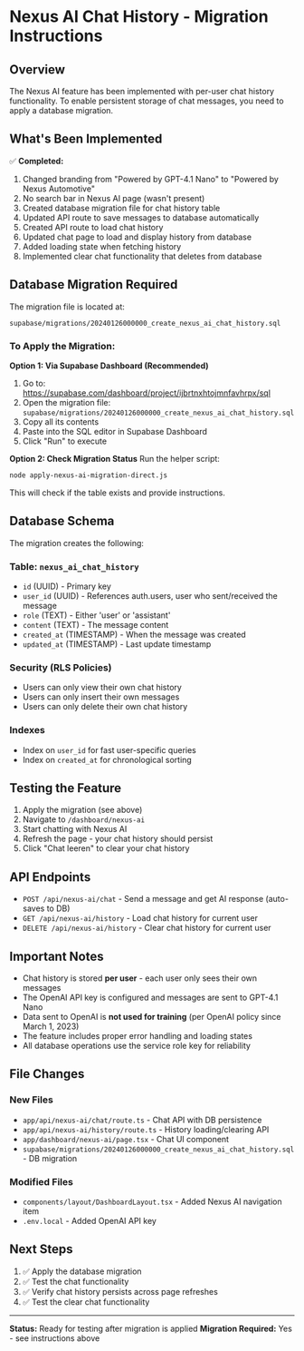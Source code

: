 # Nexus AI Chat History - Migration Instructions

## Overview
The Nexus AI feature has been implemented with per-user chat history functionality. To enable persistent storage of chat messages, you need to apply a database migration.

## What's Been Implemented

✅ **Completed:**
1. Changed branding from "Powered by GPT-4.1 Nano" to "Powered by Nexus Automotive"
2. No search bar in Nexus AI page (wasn't present)
3. Created database migration file for chat history table
4. Updated API route to save messages to database automatically
5. Created API route to load chat history
6. Updated chat page to load and display history from database
7. Added loading state when fetching history
8. Implemented clear chat functionality that deletes from database

## Database Migration Required

The migration file is located at:
```
supabase/migrations/20240126000000_create_nexus_ai_chat_history.sql
```

### To Apply the Migration:

**Option 1: Via Supabase Dashboard (Recommended)**
1. Go to: https://supabase.com/dashboard/project/ijbrtnxhtojmnfavhrpx/sql
2. Open the migration file: `supabase/migrations/20240126000000_create_nexus_ai_chat_history.sql`
3. Copy all its contents
4. Paste into the SQL editor in Supabase Dashboard
5. Click "Run" to execute

**Option 2: Check Migration Status**
Run the helper script:
```bash
node apply-nexus-ai-migration-direct.js
```

This will check if the table exists and provide instructions.

## Database Schema

The migration creates the following:

### Table: `nexus_ai_chat_history`
- `id` (UUID) - Primary key
- `user_id` (UUID) - References auth.users, user who sent/received the message
- `role` (TEXT) - Either 'user' or 'assistant'
- `content` (TEXT) - The message content
- `created_at` (TIMESTAMP) - When the message was created
- `updated_at` (TIMESTAMP) - Last update timestamp

### Security (RLS Policies)
- Users can only view their own chat history
- Users can only insert their own messages
- Users can only delete their own chat history

### Indexes
- Index on `user_id` for fast user-specific queries
- Index on `created_at` for chronological sorting

## Testing the Feature

1. Apply the migration (see above)
2. Navigate to `/dashboard/nexus-ai`
3. Start chatting with Nexus AI
4. Refresh the page - your chat history should persist
5. Click "Chat leeren" to clear your chat history

## API Endpoints

- `POST /api/nexus-ai/chat` - Send a message and get AI response (auto-saves to DB)
- `GET /api/nexus-ai/history` - Load chat history for current user
- `DELETE /api/nexus-ai/history` - Clear chat history for current user

## Important Notes

- Chat history is stored **per user** - each user only sees their own messages
- The OpenAI API key is configured and messages are sent to GPT-4.1 Nano
- Data sent to OpenAI is **not used for training** (per OpenAI policy since March 1, 2023)
- The feature includes proper error handling and loading states
- All database operations use the service role key for reliability

## File Changes

### New Files
- `app/api/nexus-ai/chat/route.ts` - Chat API with DB persistence
- `app/api/nexus-ai/history/route.ts` - History loading/clearing API
- `app/dashboard/nexus-ai/page.tsx` - Chat UI component
- `supabase/migrations/20240126000000_create_nexus_ai_chat_history.sql` - DB migration

### Modified Files
- `components/layout/DashboardLayout.tsx` - Added Nexus AI navigation item
- `.env.local` - Added OpenAI API key

## Next Steps

1. ✅ Apply the database migration
2. ✅ Test the chat functionality
3. ✅ Verify chat history persists across page refreshes
4. ✅ Test the clear chat functionality

---

**Status:** Ready for testing after migration is applied
**Migration Required:** Yes - see instructions above
